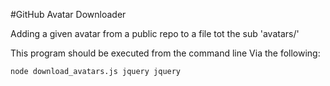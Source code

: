 #GitHub Avatar Downloader

Adding a given avatar from a public repo to a file
tot the sub 'avatars/'

This program should be executed from the command line
Via the following:

`node download_avatars.js jquery jquery`

